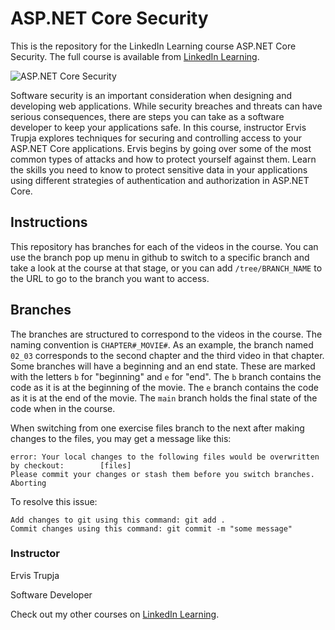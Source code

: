 # ASP.NET Core Security
This is the repository for the LinkedIn Learning course ASP.NET Core Security. The full course is available from [LinkedIn Learning][lil-course-url].

![ASP.NET Core Security][lil-thumbnail-url] 

Software security is an important consideration when designing and developing web applications. While security breaches and threats can have serious consequences, there are steps you can take as a software developer to keep your applications safe. In this course, instructor Ervis Trupja explores techniques for securing and controlling access to your ASP.NET Core applications. Ervis begins by going over some of the most common types of attacks and how to protect yourself against them. Learn the skills you need to know to protect sensitive data in your applications using different strategies of authentication and authorization in ASP.NET Core.

## Instructions
This repository has branches for each of the videos in the course. You can use the branch pop up menu in github to switch to a specific branch and take a look at the course at that stage, or you can add `/tree/BRANCH_NAME` to the URL to go to the branch you want to access.

## Branches
The branches are structured to correspond to the videos in the course. The naming convention is `CHAPTER#_MOVIE#`. As an example, the branch named `02_03` corresponds to the second chapter and the third video in that chapter. 
Some branches will have a beginning and an end state. These are marked with the letters `b` for "beginning" and `e` for "end". The `b` branch contains the code as it is at the beginning of the movie. The `e` branch contains the code as it is at the end of the movie. The `main` branch holds the final state of the code when in the course.

When switching from one exercise files branch to the next after making changes to the files, you may get a message like this:

    error: Your local changes to the following files would be overwritten by checkout:        [files]
    Please commit your changes or stash them before you switch branches.
    Aborting

To resolve this issue:
	
    Add changes to git using this command: git add .
	Commit changes using this command: git commit -m "some message"

### Instructor

Ervis Trupja 
                            
Software Developer

                            

Check out my other courses on [LinkedIn Learning](https://www.linkedin.com/learning/instructors/ervis-trupja).

[lil-course-url]: https://www.linkedin.com/learning/asp-dot-net-core-security-19041841?dApp=59033956
[lil-thumbnail-url]: https://media.licdn.com/dms/image/C560DAQFBrzLL9d6MUA/learning-public-crop_675_1200/0/1675902640846?e=2147483647&v=beta&t=RHhWZ35hMqf5PnO89YTlIgQNZV7tXnoN3IjpAG2IrsI
